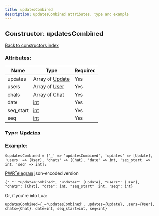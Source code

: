 ```yaml
---
title: updatesCombined
description: updatesCombined attributes, type and example
---
```

## Constructor: updatesCombined  
[Back to constructors index](index.md)



### Attributes:

| Name     |    Type       | Required |
|----------|---------------|----------|
|updates|Array of [Update](../types/Update.md) | Yes|
|users|Array of [User](../types/User.md) | Yes|
|chats|Array of [Chat](../types/Chat.md) | Yes|
|date|[int](../types/int.md) | Yes|
|seq\_start|[int](../types/int.md) | Yes|
|seq|[int](../types/int.md) | Yes|



### Type: [Updates](../types/Updates.md)


### Example:

```
$updatesCombined = ['_' => 'updatesCombined', 'updates' => [Update], 'users' => [User], 'chats' => [Chat], 'date' => int, 'seq_start' => int, 'seq' => int];
```  

[PWRTelegram](https://pwrtelegram.xyz) json-encoded version:

```
{"_": "updatesCombined", "updates": [Update], "users": [User], "chats": [Chat], "date": int, "seq_start": int, "seq": int}
```


Or, if you're into Lua:  


```
updatesCombined={_='updatesCombined', updates={Update}, users={User}, chats={Chat}, date=int, seq_start=int, seq=int}

```



